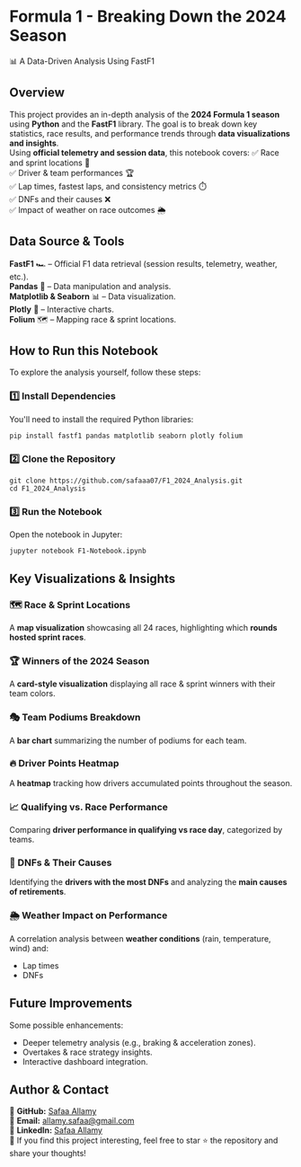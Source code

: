 # Formula 1 - Breaking Down the 2024 Season
📊 A Data-Driven Analysis Using FastF1

## Overview
This project provides an in-depth analysis of the **2024 Formula 1 season** using **Python** and the **FastF1** library. The goal is to break down key statistics, race results, and performance trends through **data visualizations and insights**.<br>
Using **official telemetry and session data**, this notebook covers:
✅ Race and sprint locations 📍<br>
✅ Driver & team performances 🏆<br>
✅ Lap times, fastest laps, and consistency metrics ⏱️<br>
✅ DNFs and their causes ❌<br>
✅ Impact of weather on race outcomes 🌦️<br>

## Data Source & Tools
**FastF1** 🏎️ – Official F1 data retrieval (session results, telemetry, weather, etc.).<br>
**Pandas** 🐍 – Data manipulation and analysis.<br>
**Matplotlib & Seaborn** 📊 – Data visualization.<br>
**Plotly** 🎨 – Interactive charts.<br>
**Folium** 🗺️ – Mapping race & sprint locations.

## How to Run this Notebook
To explore the analysis yourself, follow these steps:

### 1️⃣ Install Dependencies
You'll need to install the required Python libraries:
```
pip install fastf1 pandas matplotlib seaborn plotly folium
```

### 2️⃣ Clone the Repository
```
git clone https://github.com/safaaa07/F1_2024_Analysis.git
cd F1_2024_Analysis
```

### 3️⃣ Run the Notebook
Open the notebook in Jupyter:
```
jupyter notebook F1-Notebook.ipynb
```

## Key Visualizations & Insights

### 🗺️ Race & Sprint Locations
A **map visualization** showcasing all 24 races, highlighting which **rounds hosted sprint races**.

### 🏆 Winners of the 2024 Season
A **card-style visualization** displaying all race & sprint winners with their team colors.

### 🎭 Team Podiums Breakdown
A **bar chart** summarizing the number of podiums for each team.

### 🔥 Driver Points Heatmap
A **heatmap** tracking how drivers accumulated points throughout the season.

### 📈 Qualifying vs. Race Performance
Comparing **driver performance in qualifying vs race day**, categorized by teams.

### 🚨 DNFs & Their Causes
Identifying the **drivers with the most DNFs** and analyzing the **main causes of retirements**.

### 🌦️ Weather Impact on Performance
A correlation analysis between **weather conditions** (rain, temperature, wind) and:
- Lap times
- DNFs

## Future Improvements
Some possible enhancements:
- Deeper telemetry analysis (e.g., braking & acceleration zones).
- Overtakes & race strategy insights.
- Interactive dashboard integration.

## Author & Contact
🔗 **GitHub:** [Safaa Allamy](https://github.com/safaaa07)<br>
📧 **Email:** [allamy.safaa@gmail.com](mailto:allamy.safaa@gmail.com)<br>
💼 **LinkedIn:** [Safaa Allamy](https://www.linkedin.com/in/safaa-allamy/)<br>
🚀 If you find this project interesting, feel free to star ⭐ the repository and share your thoughts!
